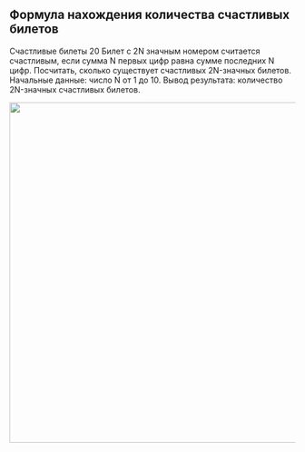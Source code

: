 <h2>Формула нахождения количества счастливых билетов</h2>
<p>Счастливые билеты 20
Билет с 2N значным номером считается счастливым,
если сумма N первых цифр равна сумме последних N цифр.
Посчитать, сколько существует счастливых 2N-значных билетов.
Начальные данные: число N от 1 до 10.
Вывод результата: количество 2N-значных счастливых билетов.</p>
<img src="https://github.com/letov/data-structures-and-algorithms-course-solutions/blob/main/4-lucky-tickets-homework/images/1.png?raw=true?raw=true" width="600">
